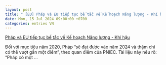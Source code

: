 ```yaml
---
layout: post
title: " [EU] Pháp và EU tiếp tục bế tắc về Kế hoạch Năng lượng - Khí hậu"
date: Mon, 15 Jul 2024 09:00:00 +0700
categories: entries VN
---
```

[Pháp và EU tiếp tục bế tắc về Kế hoạch Năng lượng - Khí hậu](https://nangluongquocte.petrotimes.vn/phap-va-eu-tiep-tuc-be-tac-ve-ke-hoach-nang-luong-khi-hau-714276.html)

Đối với mục tiêu năm 2020, Pháp “sẽ đạt được vào năm 2024 và thậm chí có thể vượt gần một điểm”, theo quan điểm của PNIEC. Tài liệu này nêu rõ: “Pháp có một ...

